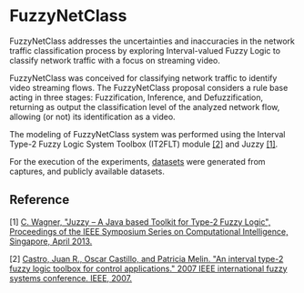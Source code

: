 # FuzzyNetClass

FuzzyNetClass addresses the uncertainties and inaccuracies in the network traffic classification process by exploring Interval-valued Fuzzy Logic to classify network traffic with a focus on streaming video.

FuzzyNetClass was conceived for classifying network traffic to identify video streaming flows. The FuzzyNetClass proposal considers a rule base acting in three stages: Fuzzification, Inference, and Defuzzification, returning as output the classification level of the analyzed network flow, allowing (or not) its identification as a video.
  
The modeling of FuzzyNetClass system was performed using the Interval Type-2 Fuzzy Logic System Toolbox (IT2FLT) module [[2]](https://ieeexplore.ieee.org/document/4295341) and Juzzy [[1]](http://juzzy.wagnerweb.net/). 

For the execution of the experiments, [datasets](https://github.com/emmonks/datasets) were generated from captures, and publicly available datasets.

## Reference
[1] [C. Wagner, "Juzzy – A Java based Toolkit for Type-2 Fuzzy Logic", Proceedings of the IEEE Symposium Series on Computational Intelligence, Singapore, April 2013.](http://juzzy.wagnerweb.net/)

[2] [Castro, Juan R., Oscar Castillo, and Patricia Melin. "An interval type-2 fuzzy logic toolbox for control applications." 2007 IEEE international fuzzy systems conference. IEEE, 2007.](https://ieeexplore.ieee.org/document/4295341)
